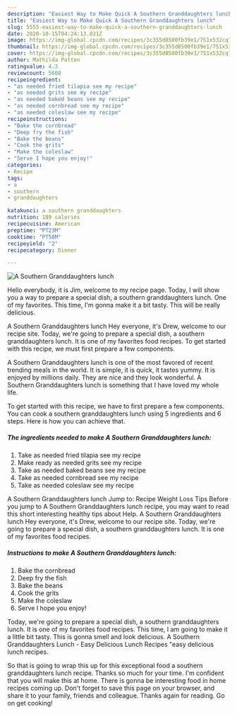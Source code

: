 ```yaml
---
description: "Easiest Way to Make Quick A Southern Granddaughters lunch"
title: "Easiest Way to Make Quick A Southern Granddaughters lunch"
slug: 5555-easiest-way-to-make-quick-a-southern-granddaughters-lunch
date: 2020-10-15T04:24:13.831Z
image: https://img-global.cpcdn.com/recipes/3c355d8500fb39e1/751x532cq70/a-southern-granddaughters-lunch-recipe-main-photo.jpg
thumbnail: https://img-global.cpcdn.com/recipes/3c355d8500fb39e1/751x532cq70/a-southern-granddaughters-lunch-recipe-main-photo.jpg
cover: https://img-global.cpcdn.com/recipes/3c355d8500fb39e1/751x532cq70/a-southern-granddaughters-lunch-recipe-main-photo.jpg
author: Mathilda Patton
ratingvalue: 4.3
reviewcount: 5608
recipeingredient:
- "as needed fried tilapia see my recipe"
- "as needed grits see my recipe"
- "as needed baked beans see my recipe"
- "as needed cornbread see my recipe"
- "as needed coleslaw see my recipe"
recipeinstructions:
- "Bake the cornbread"
- "Deep fry the fish"
- "Bake the beans"
- "Cook the grits"
- "Make the coleslaw"
- "Serve I hope you enjoy!"
categories:
- Recipe
tags:
- a
- southern
- granddaughters

katakunci: a southern granddaughters 
nutrition: 189 calories
recipecuisine: American
preptime: "PT23M"
cooktime: "PT58M"
recipeyield: "2"
recipecategory: Dinner

---
```



![A Southern Granddaughters lunch](https://img-global.cpcdn.com/recipes/3c355d8500fb39e1/751x532cq70/a-southern-granddaughters-lunch-recipe-main-photo.jpg)

Hello everybody, it is Jim, welcome to my recipe page. Today, I will show you a way to prepare a special dish, a southern granddaughters lunch. One of my favorites. This time, I'm gonna make it a bit tasty. This will be really delicious.

A Southern Granddaughters lunch Hey everyone, it&#39;s Drew, welcome to our recipe site. Today, we&#39;re going to prepare a special dish, a southern granddaughters lunch. It is one of my favorites food recipes. To get started with this recipe, we must first prepare a few components.

A Southern Granddaughters lunch is one of the most favored of recent trending meals in the world. It is simple, it is quick, it tastes yummy. It is enjoyed by millions daily. They are nice and they look wonderful. A Southern Granddaughters lunch is something that I have loved my whole life.


To get started with this recipe, we have to first prepare a few components. You can cook a southern granddaughters lunch using 5 ingredients and 6 steps. Here is how you can achieve that.

<!--inarticleads1-->

##### The ingredients needed to make A Southern Granddaughters lunch:

1. Take as needed fried tilapia see my recipe
1. Make ready as needed grits see my recipe
1. Take as needed baked beans see my recipe
1. Take as needed cornbread see my recipe
1. Take as needed coleslaw see my recipe


A Southern Granddaughters lunch Jump to: Recipe Weight Loss Tips Before you jump to A Southern Granddaughters lunch recipe, you may want to read this short interesting healthy tips about Help. A Southern Granddaughters lunch Hey everyone, it&#39;s Drew, welcome to our recipe site. Today, we&#39;re going to prepare a special dish, a southern granddaughters lunch. It is one of my favorites food recipes. 

<!--inarticleads2-->

##### Instructions to make A Southern Granddaughters lunch:

1. Bake the cornbread
1. Deep fry the fish
1. Bake the beans
1. Cook the grits
1. Make the coleslaw
1. Serve I hope you enjoy!


Today, we&#39;re going to prepare a special dish, a southern granddaughters lunch. It is one of my favorites food recipes. This time, I am going to make it a little bit tasty. This is gonna smell and look delicious. A Southern Granddaughters Lunch - Easy Delicious Lunch Recipes &#34;easy delicious lunch recipes. 

So that is going to wrap this up for this exceptional food a southern granddaughters lunch recipe. Thanks so much for your time. I'm confident that you will make this at home. There is gonna be interesting food in home recipes coming up. Don't forget to save this page on your browser, and share it to your family, friends and colleague. Thanks again for reading. Go on get cooking!
